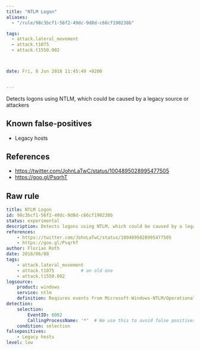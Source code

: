 ```yaml
---
title: "NTLM Logon"
aliases:
  - "/rule/98c3bcf1-56f2-49dc-9d8d-c66cf190238b"

tags:
  - attack.lateral_movement
  - attack.t1075
  - attack.t1550.002



date: Fri, 8 Jun 2018 11:45:49 +0200


---
```


Detects logons using NTLM, which could be caused by a legacy source or attackers

<!--more-->


## Known false-positives

* Legacy hosts



## References

* https://twitter.com/JohnLaTwC/status/1004895028995477505
* https://goo.gl/PsqrhT


## Raw rule
```yaml
title: NTLM Logon
id: 98c3bcf1-56f2-49dc-9d8d-c66cf190238b
status: experimental
description: Detects logons using NTLM, which could be caused by a legacy source or attackers
references:
    - https://twitter.com/JohnLaTwC/status/1004895028995477505
    - https://goo.gl/PsqrhT
author: Florian Roth
date: 2018/06/08
tags:
    - attack.lateral_movement
    - attack.t1075          # an old one
    - attack.t1550.002
logsource:
    product: windows
    service: ntlm
    definition: Reqiures events from Microsoft-Windows-NTLM/Operational
detection:
    selection:
        EventID: 8002
        CallingProcessName: '*'  # We use this to avoid false positives with ID 8002 on other log sources if the logsource isn't set correctly
    condition: selection
falsepositives:
    - Legacy hosts
level: low

```
